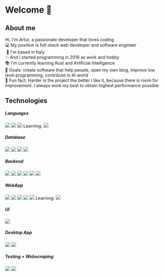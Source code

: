 # Welcome 👋

## About me

Hi, I'm Artur, a passionate developer that loves coding <br /> 
💻 My position is full-stack web developer and software engineer <br />
&nbsp;📍 I'm based in Italy <br />
✨ And I started programming in 2016 as work and hobby <br />
📚 I'm currently learning Rust and Artificial Intelligence<br />
🎯 Goals: create software that help people, open my own blog, improve low level programming, contribute in AI world <br />
🎲 Fun fact: Harder is the project the better I like it, because there is room for improvement. I always work my best to obtain highest performance possible

###

## Technologies

##### Languages

![](https://img.shields.io/badge/nodejs-339933?logo=node.js&logoColor=fff&style=for-the-badge)    ![](https://img.shields.io/badge/typescript-3178C6?logo=typescript&logoColor=fff&style=for-the-badge)   ![](https://img.shields.io/badge/python-3776AB?logo=python&logoColor=fff&style=for-the-badge)
Learning: ![](https://img.shields.io/badge/rust-d73824?logo=rust&logoColor=fff&style=for-the-badge)

##### Database

![](https://img.shields.io/badge/mysql-4479A1?logo=mysql&logoColor=fff&style=for-the-badge)  ![](https://img.shields.io/badge/postgres-4169E1?logo=postgresql&logoColor=fff&style=for-the-badge)   ![](https://img.shields.io/badge/mongodb-47A248?logo=mongodb&logoColor=fff&style=for-the-badge)   ![](https://img.shields.io/badge/redis-DC382D?logo=redis&logoColor=fff&style=for-the-badge)

##### Backend

![](https://img.shields.io/badge/express-000000?logo=express&logoColor=fff&style=for-the-badge)   ![](https://img.shields.io/badge/Graphql-E10098?logo=graphql&logoColor=fff&style=for-the-badge)    ![](https://img.shields.io/badge/trpc-2596BE?logo=trpc&logoColor=fff&style=for-the-badge)   ![](https://img.shields.io/badge/knex-dd6225?style=for-the-badge)   ![](https://img.shields.io/badge/kysely-0057b7?style=for-the-badge)   ![](https://img.shields.io/badge/mikroorm-0c493e?style=for-the-badge)

##### WebApp

![](https://img.shields.io/badge/react-61DAFB?logo=react&logoColor=fff&style=for-the-badge)   ![](https://img.shields.io/badge/nextjs-000000?logo=next.js&logoColor=fff&style=for-the-badge)    ![](https://img.shields.io/badge/sveltekit-FF3E00?logo=svelte&logoColor=fff&style=for-the-badge)    ![](https://img.shields.io/badge/astro-FF5D01?logo=astro&logoColor=fff&style=for-the-badge)   ![](https://img.shields.io/badge/flask-000000?logo=flask&logoColor=fff&style=for-the-badge)
Learning: ![](https://img.shields.io/badge/qwik-AC7EF4?logo=qwik&logoColor=fff&style=for-the-badge)

##### UI
![](https://img.shields.io/badge/tailwindcss-06B6D4?logo=tailwindcss&logoColor=fff&style=for-the-badge)

##### Desktop App

![](https://img.shields.io/badge/electron-47848F?logo=electron&logoColor=fff&style=for-the-badge)   ![](https://img.shields.io/badge/tauri-FFC131?logo=tauri&logoColor=fff&style=for-the-badge)


##### Testing + Webscraping

![](https://img.shields.io/badge/selenium-43B02A?logo=selenium&logoColor=fff&style=for-the-badge)   ![](https://img.shields.io/badge/puppeteer-40B5A4?logo=puppeteer&logoColor=fff&style=for-the-badge)

